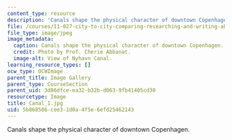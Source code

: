 ```yaml
---
content_type: resource
description: 'Canals shape the physical character of downtown Copenhagen. '
file: /courses/11-027-city-to-city-comparing-researching-and-writing-about-cities-spring-2006/5b868506cee31d0a4f5e6efd25462143_Canal_1.jpg
file_type: image/jpeg
image_metadata:
  caption: Canals shape the physical character of downtown Copenhagen.
  credit: Photo by Prof. Cherie Abbanat.
  image-alt: View of Nyhavn Canal.
learning_resource_types: []
ocw_type: OCWImage
parent_title: Image Gallery
parent_type: CourseSection
parent_uid: 3d86dfce-ea32-b32b-d063-9fb41405cd30
resourcetype: Image
title: Canal_1.jpg
uid: 5b868506-cee3-1d0a-4f5e-6efd25462143
---
```

Canals shape the physical character of downtown Copenhagen. 

